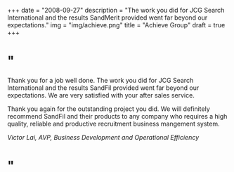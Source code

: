 +++
date = "2008-09-27"
description = "The work you did for JCG Search International and the results SandMerit provided went far beyond our expectations."
img = "img/achieve.png"
title = "Achieve Group"
draft = true
+++

# "

Thank you for a job well done. The work you did for JCG Search International and the results SandFil provided went far beyond our expectations. We are very satisfied with your after sales service.

Thank you again for the outstanding project you did. We will definitely recommend SandFil and their products to any company who requires a high quality, reliable and productive recruitment business mangement system.

<em>Victor Lai, AVP, Business Development and Operational Efficiency</em>

# "
